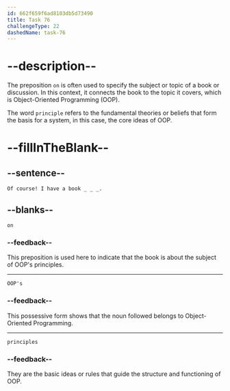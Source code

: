 ```yaml
---
id: 662f659f6ad8103db5d73490
title: Task 76
challengeType: 22
dashedName: task-76
---
```


<!--
AUDIO REFERENCE: 
Sarah: Of course! I have a book on OOP's principles.
-->

# --description--

The preposition `on` is often used to specify the subject or topic of a book or discussion. In this context, it connects the book to the topic it covers, which is Object-Oriented Programming (OOP).

The word `principle` refers to the fundamental theories or beliefs that form the basis for a system, in this case, the core ideas of OOP.

# --fillInTheBlank--

## --sentence--

`Of course! I have a book _ _ _.`

## --blanks--

`on`

### --feedback--

This preposition is used here to indicate that the book is about the subject of OOP's principles.

---

`OOP's`

### --feedback--

This possessive form shows that the noun followed belongs to Object-Oriented Programming.

---

`principles`

### --feedback--

They are the basic ideas or rules that guide the structure and functioning of OOP.
